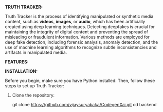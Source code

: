 **TRUTH TRACKER:**

  Truth Tracker is the process of identifying manipulated or synthetic media content, such as **videos**, **images**, or **audio**, which has been artificially created using deep learning techniques. 
Detecting deepfakes is crucial for maintaining the integrity of digital content and preventing the spread of misleading or fraudulent information. Various methods are employed for deep fake detection,
including forensic analysis, anomaly detection, and the use of machine learning algorithms to recognize subtle inconsistencies and artifacts in manipulated media.

**FEATURES:**










**INSTALLATION:**

Before you begin, make sure you have Python installed. Then, follow these steps to set up Truth Tracker:

 1. Clone the repository:

    git clone https://github.com/vijaysuryabaka/CodegenXai.git
    cd backend
  
